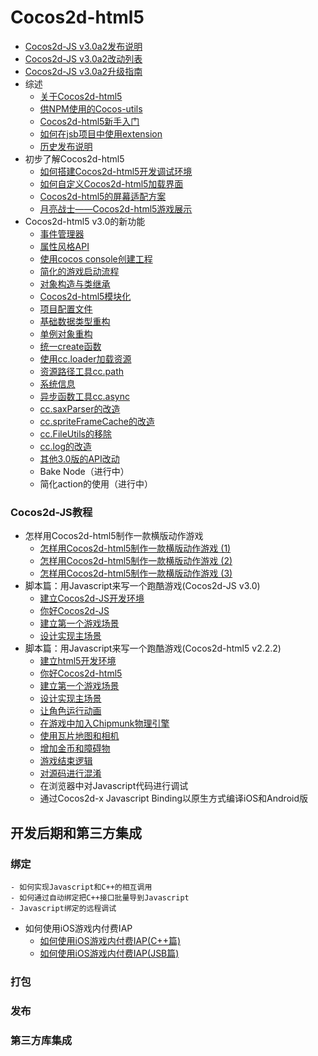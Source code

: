 # Cocos2d-html5

- [Cocos2d-JS v3.0a2发布说明](../../../manual/framework/html5/release-notes/v3.0a2/release-note/zh.md)
- [Cocos2d-JS v3.0a2改动列表](../../../manual/framework/html5/release-notes/v3.0a2/changelog/en.md)
- [Cocos2d-JS v3.0a2升级指南](../../../manual/framework/html5/release-notes/v3.0a/upgrade-guide/zh.md)
- 综述
	- [关于Cocos2d-html5](../../../manual/framework/html5/zh.md)
	- [供NPM使用的Cocos-utils](../../../manual/framework/html5/v2/cocos-utils/zh.md)
	- [Cocos2d-html5新手入门](../../../manual/framework/html5/v2/getting-started_with-cocos2d-html5/zh.md)
    - [如何在jsb项目中使用extension](../../../manual/framework/html5/v2/jsb/jsb-extension/zh.md)
	- [历史发布说明](../../../manual/framework/html5/release-notes/zh.md)
- 初步了解Cocos2d-html5
    - [如何搭建Cocos2d-html5开发调试环境](../../../manual/framework/html5/v2/setup-devenv/zh.md)
    - [如何自定义Cocos2d-html5加载界面](../../../manual/framework/html5/v2/customize-loading-screen/zh.md)
    - [Cocos2d-html5的屏幕适配方案](../../../manual/framework/html5/v2/resolution-policy-design/zh.md)
    - [月亮战士——Cocos2d-html5游戏展示](../../../manual/framework/html5/v2/moonwarriors-cocos2d-html5-showcase/zh.md)
- Cocos2d-html5 v3.0的新功能
    - [事件管理器](../../../manual/framework/html5/v3/eventManager/zh.md)
    - [属性风格API](../../../manual/framework/html5/v3/getter-setter-api/zh.md)
    - [使用cocos console创建工程](../../../manual/framework/html5/v2/cocos-console/zh.md)
    - [简化的游戏启动流程](../../../manual/framework/html5/v3/cc-game/zh.md)
    - [对象构造与类继承](../../../manual/framework/html5/v3/inheritance/zh.md)
    - [Cocos2d-html5模块化](../../../manual/framework/html5/v3/moduleconfig-json/zh.md)
    - [项目配置文件](../../../manual/framework/html5/v3/project-json/zh.md)
    - [基础数据类型重构](../../../manual/framework/html5/v3/basic-data/zh.md)
    - [单例对象重构](../../../manual/framework/html5/v3/singleton-objs/zh.md)
    - [统一create函数](../../../manual/framework/html5/v3/create-api/zh.md)
    - [使用cc.loader加载资源](../../../manual/framework/html5/v3/cc-loader/zh.md)
    - [资源路径工具cc.path](../../../manual/framework/html5/v3/cc-path/zh.md)
    - [系统信息](../../../manual/framework/html5/v3/cc-sys/zh.md)
    - [异步函数工具cc.async](../../../manual/framework/html5/v3/cc-async/zh.md)
    - [cc.saxParser的改造](../../../manual/framework/html5/v3/cc-saxparser/zh.md)
    - [cc.spriteFrameCache的改造](../../../manual/framework/html5/v3/cc-spriteframecache/zh.md)
    - [cc.FileUtils的移除](../../../manual/framework/html5/v3/cc-fileutils/zh.md)
    - [cc.log的改造](../../../manual/framework/html5/v3/cc-log/zh.md)
    - [其他3.0版的API改动](../../../manual/framework/html5/v3/more-change-from-v2-to-v3/zh.md)
    - Bake Node（进行中）
    - 简化action的使用（进行中）
    
### Cocos2d-JS教程
- 怎样用Cocos2d-html5制作一款横版动作游戏
 	- [怎样用Cocos2d-html5制作一款横版动作游戏 (1)](../../../tutorial/framework/html5/how-to-to-make-a-acting-game-by-cocos-html5/part1/zh.md)
 	- [怎样用Cocos2d-html5制作一款横版动作游戏 (2)](../../../tutorial/framework/html5/how-to-to-make-a-acting-game-by-cocos-html5/part2/zh.md)
 	- [怎样用Cocos2d-html5制作一款横版动作游戏 (3)](../../../tutorial/framework/html5/how-to-to-make-a-acting-game-by-cocos-html5/part3/zh.md)
- 脚本篇：用Javascript来写一个跑酷游戏(Cocos2d-JS v3.0)
	- [建立Cocos2d-JS开发环境](../../../tutorial/framework/html5/parkour-game-with-javascript-v3.0/chapter1/zh.md)
	- [你好Cocos2d-JS](../../../tutorial/framework/html5/parkour-game-with-javascript-v3.0/chapter2/en.md)
	- [建立第一个游戏场景](../../../tutorial/framework/html5/parkour-game-with-javascript-v3.0/chapter3/en.md)
	- [设计实现主场景](../../../tutorial/framework/html5/parkour-game-with-javascript-v3.0/chapter4/en.md)
- 脚本篇：用Javascript来写一个跑酷游戏(Cocos2d-html5 v2.2.2)
	- [建立html5开发环境](../../../tutorial/framework/html5/parkour-game-with-javascript/chapter1/zh.md)
	- [你好Cocos2d-html5](../../../tutorial/framework/html5/parkour-game-with-javascript/chapter2/en.md)
	- [建立第一个游戏场景](../../../tutorial/framework/html5/parkour-game-with-javascript/chapter3/en.md)
	- [设计实现主场景](../../../tutorial/framework/html5/parkour-game-with-javascript/chapter4/en.md)
	- [让角色运行动画](../../../tutorial/framework/html5/parkour-game-with-javascript/chapter5/en.md)
	- [在游戏中加入Chipmunk物理引擎](../../../tutorial/framework/html5/parkour-game-with-javascript/chapter6/en.md)
	- [使用瓦片地图和相机](../../../tutorial/framework/html5/parkour-game-with-javascript/chapter7/en.md)
	- [增加金币和障碍物](../../../tutorial/framework/html5/parkour-game-with-javascript/chapter8/en.md)
	- [游戏结束逻辑](../../../tutorial/framework/html5/parkour-game-with-javascript/chapter9/en.md)
	- [对源码进行混淆](../../../tutorial/framework/html5/parkour-game-with-javascript/chapter10/en.md)
	- 在浏览器中对Javascript代码进行调试
	- 通过Cocos2d-x Javascript Binding以原生方式编译iOS和Android版

## 开发后期和第三方集成
### 绑定
	- 如何实现Javascript和C++的相互调用
	- 如何通过自动绑定把C++接口批量导到Javascript
	- Javascript绑定的远程调试
- 如何使用iOS游戏内付费IAP
	- [如何使用iOS游戏内付费IAP(C++篇)](../../../tutorial/framework/html5/jsb-ios-iap/ios-storekit-integration-in-c++/zh.md)
	- [如何使用iOS游戏内付费IAP(JSB篇)](../../../tutorial/framework//html5/jsb-ios-iap/ios-storekit-integration-in-jsb/zh.md)


### 打包
### 发布
### 第三方库集成
